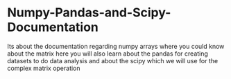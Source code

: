 # Numpy-Pandas-and-Scipy-Documentation
Its about the documentation regarding numpy arrays where you could know about the matrix here you will also learn about the pandas for creating datasets to do data analysis and about the scipy which we will use for the complex matrix operation
